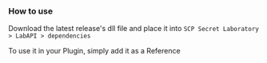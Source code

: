﻿### How to use
Download the latest release's dll file and place it into `SCP Secret Laboratory > LabAPI > dependencies`

To use it in your Plugin, simply add it as a Reference